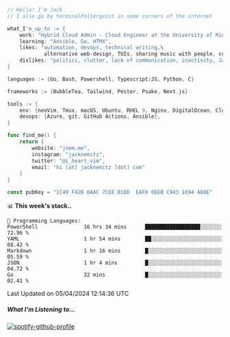 ```go
// Hello! I'm Jack
// I also go by terminalPoltergeist in some corners of the internet

what_I'm_up_to := {
    work: "Hybrid Cloud Admin - Cloud Engineer at the University of Minnesota",
    learning: "Ansible, Go, HTMX",
    likes: "automation, devops, technical writing,\
            alternative web-design, TUIs, sharing music with people, coffee",
    dislikes: "politics, clutter, lack of communication, inactivity, Java",
}

languages := {Go, Bash, Powershell, Typescript/JS, Python, C}

frameworks := {BubbleTea, Tailwind, Pester, Psake, Next.js}

tools := {
    env: {neoVim, Tmux, macOS, Ubuntu, RHEL 9, Nginx, DigitalOcean, Cloudflare},
    devops: {Azure, git, GitHub Actions, Ansible},
}

func find_me() {
    return {
        website: "jnem.me",
        instagram: "jacknemitz",
        twitter: "@i_heart_vim",
        email: "hi [at] jacknemitz [dot] com"
    }
}

const pubKey = "1C49 F42B 6AAC 7CEE B18D  EAF6 0EEB C943 1694 A88E"
```

<!--START_SECTION:waka-->
📊 **This week's stack..** 

```text
💬 Programming Languages: 
PowerShell               16 hrs 34 mins      ██████████████████░░░░░░░   72.96 % 
YAML                     1 hr 54 mins        ██░░░░░░░░░░░░░░░░░░░░░░░   08.42 % 
Markdown                 1 hr 16 mins        █░░░░░░░░░░░░░░░░░░░░░░░░   05.59 % 
JSON                     1 hr 4 mins         █░░░░░░░░░░░░░░░░░░░░░░░░   04.72 % 
Go                       32 mins             █░░░░░░░░░░░░░░░░░░░░░░░░   02.41 % 
```


 Last Updated on 05/04/2024 12:14:36 UTC
<!--END_SECTION:waka-->

##### What I'm Listening to...

[![spotify-github-profile](https://spotify-github-profile.vercel.app/api/view?uid=jack.nemitz&cover_image=true&show_offline=true&bar_color=53b14f&bar_color_cover=false&background_color=121212FF)](https://spotify-github-profile.vercel.app/api/view?uid=jack.nemitz&redirect=true)
